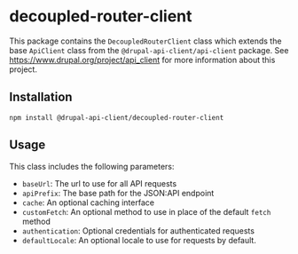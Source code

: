# decoupled-router-client

This package contains the `DecoupledRouterClient` class which extends the base `ApiClient` class from the `@drupal-api-client/api-client` package. See https://www.drupal.org/project/api_client for more information about this project.

## Installation

```shell
npm install @drupal-api-client/decoupled-router-client
```

## Usage

This class includes the following parameters:

- `baseUrl`: The url to use for all API requests
- `apiPrefix`: The base path for the JSON:API endpoint
- `cache`: An optional caching interface
- `customFetch`: An optional method to use in place of the default `fetch` method
- `authentication`: Optional credentials for authenticated requests
- `defaultLocale`: An optional locale to use for requests by default.
